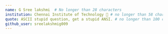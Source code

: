 ```yaml
---
name: G Sree lakshmi  # No longer than 28 characters
institution: Chennai Institute of Technology 🚩 # no longer than 58 characters
quote: ASCII stupid question, get a stupid ANSI. # no longer than 100 characters, avoid using quotes(") to guarantee the format remains the same.
github_user: sreelakshmig009
---
```

